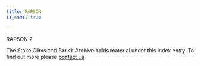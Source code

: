 ```yaml
---
title: RAPSON
is_name: true

---
```


RAPSON 2


The Stoke Climsland Parish Archive holds material under this index entry. To find out more please [contact us](/contact/)
